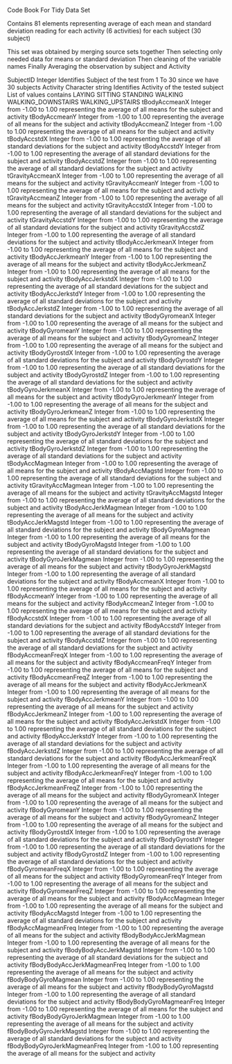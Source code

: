 Code Book For Tidy Data Set

Contains 81 elements
representing average of each mean and standard deviation reading for each activity (6 activities) for each subject (30 subject)

This set was obtained by merging source sets together
Then selecting only needed data for means or standard deviation
Then cleaning of the variable names
Finally Averaging the observation by subject and Activity

SubjectID  Integer 		Identifies Subject of the test from 1 To 30 since we have 30 subjects
Activity   Character string 	Identifies Activity of the tested subject
				List of values contains
				LAYING
				SITTING
				STANDING
				WALKING
				WALKING_DOWNSTAIRS
				WALKING_UPSTAIRS
tBodyAccmeanX		Integer from -1.00 to 1.00 representing the average of all means for the subject and activity
tBodyAccmeanY 		Integer from -1.00 to 1.00 representing the average of all means for the subject and activity
tBodyAccmeanZ		Integer from -1.00 to 1.00 representing the average of all means for the subject and activity
tBodyAccstdX		Integer from -1.00 to 1.00 representing the average of all standard deviations for the subject and activity
tBodyAccstdY		Integer from -1.00 to 1.00 representing the average of all standard deviations for the subject and activity
tBodyAccstdZ		Integer from -1.00 to 1.00 representing the average of all standard deviations for the subject and activity
tGravityAccmeanX	Integer from -1.00 to 1.00 representing the average of all means for the subject and activity
tGravityAccmeanY	Integer from -1.00 to 1.00 representing the average of all means for the subject and activity
tGravityAccmeanZ	Integer from -1.00 to 1.00 representing the average of all means for the subject and activity
tGravityAccstdX		Integer from -1.00 to 1.00 representing the average of all standard deviations for the subject and activity
tGravityAccstdY		Integer from -1.00 to 1.00 representing the average of all standard deviations for the subject and activity
tGravityAccstdZ		Integer from -1.00 to 1.00 representing the average of all standard deviations for the subject and activity
tBodyAccJerkmeanX	Integer from -1.00 to 1.00 representing the average of all means for the subject and activity
tBodyAccJerkmeanY	Integer from -1.00 to 1.00 representing the average of all means for the subject and activity
tBodyAccJerkmeanZ	Integer from -1.00 to 1.00 representing the average of all means for the subject and activity
tBodyAccJerkstdX	Integer from -1.00 to 1.00 representing the average of all standard deviations for the subject and activity
tBodyAccJerkstdY	Integer from -1.00 to 1.00 representing the average of all standard deviations for the subject and activity
tBodyAccJerkstdZ	Integer from -1.00 to 1.00 representing the average of all standard deviations for the subject and activity
tBodyGyromeanX		Integer from -1.00 to 1.00 representing the average of all means for the subject and activity
tBodyGyromeanY		Integer from -1.00 to 1.00 representing the average of all means for the subject and activity
tBodyGyromeanZ		Integer from -1.00 to 1.00 representing the average of all means for the subject and activity
tBodyGyrostdX		Integer from -1.00 to 1.00 representing the average of all standard deviations for the subject and activity
tBodyGyrostdY		Integer from -1.00 to 1.00 representing the average of all standard deviations for the subject and activity
tBodyGyrostdZ		Integer from -1.00 to 1.00 representing the average of all standard deviations for the subject and activity
tBodyGyroJerkmeanX	Integer from -1.00 to 1.00 representing the average of all means for the subject and activity
tBodyGyroJerkmeanY	Integer from -1.00 to 1.00 representing the average of all means for the subject and activity
tBodyGyroJerkmeanZ	Integer from -1.00 to 1.00 representing the average of all means for the subject and activity
tBodyGyroJerkstdX	Integer from -1.00 to 1.00 representing the average of all standard deviations for the subject and activity
tBodyGyroJerkstdY	Integer from -1.00 to 1.00 representing the average of all standard deviations for the subject and activity
tBodyGyroJerkstdZ	Integer from -1.00 to 1.00 representing the average of all standard deviations for the subject and activity
tBodyAccMagmean		Integer from -1.00 to 1.00 representing the average of all means for the subject and activity
tBodyAccMagstd		Integer from -1.00 to 1.00 representing the average of all standard deviations for the subject and activity
tGravityAccMagmean	Integer from -1.00 to 1.00 representing the average of all means for the subject and activity
tGravityAccMagstd	Integer from -1.00 to 1.00 representing the average of all standard deviations for the subject and activity
tBodyAccJerkMagmean	Integer from -1.00 to 1.00 representing the average of all means for the subject and activity
tBodyAccJerkMagstd	Integer from -1.00 to 1.00 representing the average of all standard deviations for the subject and activity
tBodyGyroMagmean	Integer from -1.00 to 1.00 representing the average of all means for the subject and activity
tBodyGyroMagstd		Integer from -1.00 to 1.00 representing the average of all standard deviations for the subject and activity
tBodyGyroJerkMagmean	Integer from -1.00 to 1.00 representing the average of all means for the subject and activity
tBodyGyroJerkMagstd	Integer from -1.00 to 1.00 representing the average of all standard deviations for the subject and activity
fBodyAccmeanX		Integer from -1.00 to 1.00 representing the average of all means for the subject and activity
fBodyAccmeanY		Integer from -1.00 to 1.00 representing the average of all means for the subject and activity
fBodyAccmeanZ		Integer from -1.00 to 1.00 representing the average of all means for the subject and activity
fBodyAccstdX		Integer from -1.00 to 1.00 representing the average of all standard deviations for the subject and activity
fBodyAccstdY		Integer from -1.00 to 1.00 representing the average of all standard deviations for the subject and activity
fBodyAccstdZ		Integer from -1.00 to 1.00 representing the average of all standard deviations for the subject and activity
fBodyAccmeanFreqX	Integer from -1.00 to 1.00 representing the average of all means for the subject and activity
fBodyAccmeanFreqY	Integer from -1.00 to 1.00 representing the average of all means for the subject and activity
fBodyAccmeanFreqZ	Integer from -1.00 to 1.00 representing the average of all means for the subject and activity
fBodyAccJerkmeanX	Integer from -1.00 to 1.00 representing the average of all means for the subject and activity
fBodyAccJerkmeanY	Integer from -1.00 to 1.00 representing the average of all means for the subject and activity
fBodyAccJerkmeanZ	Integer from -1.00 to 1.00 representing the average of all means for the subject and activity
fBodyAccJerkstdX	Integer from -1.00 to 1.00 representing the average of all standard deviations for the subject and activity
fBodyAccJerkstdY	Integer from -1.00 to 1.00 representing the average of all standard deviations for the subject and activity
fBodyAccJerkstdZ	Integer from -1.00 to 1.00 representing the average of all standard deviations for the subject and activity
fBodyAccJerkmeanFreqX	Integer from -1.00 to 1.00 representing the average of all means for the subject and activity
fBodyAccJerkmeanFreqY	Integer from -1.00 to 1.00 representing the average of all means for the subject and activity
fBodyAccJerkmeanFreqZ	Integer from -1.00 to 1.00 representing the average of all means for the subject and activity
fBodyGyromeanX		Integer from -1.00 to 1.00 representing the average of all means for the subject and activity
fBodyGyromeanY		Integer from -1.00 to 1.00 representing the average of all means for the subject and activity
fBodyGyromeanZ		Integer from -1.00 to 1.00 representing the average of all means for the subject and activity
fBodyGyrostdX		Integer from -1.00 to 1.00 representing the average of all standard deviations for the subject and activity
fBodyGyrostdY		Integer from -1.00 to 1.00 representing the average of all standard deviations for the subject and activity
fBodyGyrostdZ		Integer from -1.00 to 1.00 representing the average of all standard deviations for the subject and activity
fBodyGyromeanFreqX	Integer from -1.00 to 1.00 representing the average of all means for the subject and activity
fBodyGyromeanFreqY	Integer from -1.00 to 1.00 representing the average of all means for the subject and activity
fBodyGyromeanFreqZ	Integer from -1.00 to 1.00 representing the average of all means for the subject and activity
fBodyAccMagmean		Integer from -1.00 to 1.00 representing the average of all means for the subject and activity
fBodyAccMagstd		Integer from -1.00 to 1.00 representing the average of all standard deviations for the subject and activity
fBodyAccMagmeanFreq	Integer from -1.00 to 1.00 representing the average of all means for the subject and activity
fBodyBodyAccJerkMagmean	Integer from -1.00 to 1.00 representing the average of all means for the subject and activity
fBodyBodyAccJerkMagstd	Integer from -1.00 to 1.00 representing the average of all standard deviations for the subject and activity
fBodyBodyAccJerkMagmeanFreq	Integer from -1.00 to 1.00 representing the average of all means for the subject and activity
fBodyBodyGyroMagmean		Integer from -1.00 to 1.00 representing the average of all means for the subject and activity
fBodyBodyGyroMagstd		Integer from -1.00 to 1.00 representing the average of all standard deviations for the subject and activity
fBodyBodyGyroMagmeanFreq	Integer from -1.00 to 1.00 representing the average of all means for the subject and activity
fBodyBodyGyroJerkMagmean	Integer from -1.00 to 1.00 representing the average of all means for the subject and activity
fBodyBodyGyroJerkMagstd		Integer from -1.00 to 1.00 representing the average of all standard deviations for the subject and activity
fBodyBodyGyroJerkMagmeanFreq	Integer from -1.00 to 1.00 representing the average of all means for the subject and activity

